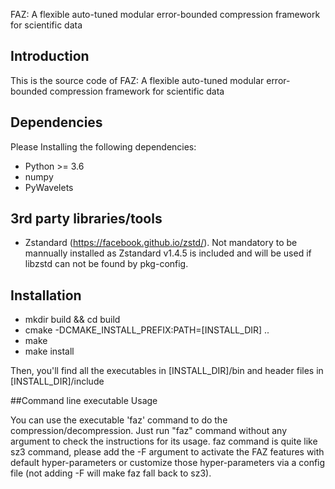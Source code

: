

FAZ: A flexible auto-tuned modular error-bounded compression framework for scientific data

## Introduction

This is the source code of FAZ: A flexible auto-tuned modular error-bounded compression framework for scientific data

## Dependencies

Please Installing the following dependencies:

* Python >= 3.6
* numpy 
* PyWavelets

## 3rd party libraries/tools

* Zstandard (https://facebook.github.io/zstd/). Not mandatory to be mannually installed as Zstandard v1.4.5 is included and will be used if libzstd can not be found by
  pkg-config.

## Installation

* mkdir build && cd build
* cmake -DCMAKE_INSTALL_PREFIX:PATH=[INSTALL_DIR] ..
* make
* make install

Then, you'll find all the executables in [INSTALL_DIR]/bin and header files in [INSTALL_DIR]/include

##Command line executable Usage

You can use the executable 'faz' command to do the compression/decompression. Just run "faz" command without any argument to check the instructions for its usage.
faz command is quite like sz3 command, please add the -F argument to activate the FAZ features with default hyper-parameters or customize those hyper-parameters via a config file (not adding -F will make faz fall back to sz3).






